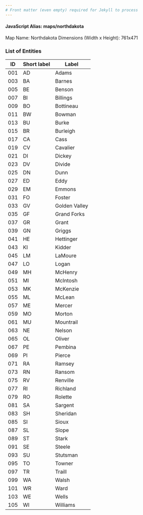 ```yaml
---
# Front matter (even empty) required for Jekyll to process
---
```


#### JavaScript Alias: maps/northdakota

Map Name: Northdakota
Dimensions (Width x Height): 761x471





### List of Entities

ID | Short label | Label
---|---|---|
001|AD|Adams
003|BA|Barnes
005|BE|Benson
007|BI|Billings
009|BO|Bottineau
011|BW|Bowman
013|BU|Burke
015|BR|Burleigh
017|CA|Cass
019|CV|Cavalier
021|DI|Dickey
023|DV|Divide
025|DN|Dunn
027|ED|Eddy
029|EM|Emmons
031|FO|Foster
033|GV|Golden Valley
035|GF|Grand Forks
037|GR|Grant
039|GN|Griggs
041|HE|Hettinger
043|KI|Kidder
045|LM|LaMoure
047|LO|Logan
049|MH|McHenry
051|MI|McIntosh
053|MK|McKenzie
055|ML|McLean
057|ME|Mercer
059|MO|Morton
061|MU|Mountrail
063|NE|Nelson
065|OL|Oliver
067|PE|Pembina
069|PI|Pierce
071|RA|Ramsey
073|RN|Ransom
075|RV|Renville
077|RI|Richland
079|RO|Rolette
081|SA|Sargent
083|SH|Sheridan
085|SI|Sioux
087|SL|Slope
089|ST|Stark
091|SE|Steele
093|SU|Stutsman
095|TO|Towner
097|TR|Traill
099|WA|Walsh
101|WR|Ward
103|WE|Wells
105|WI|Williams

